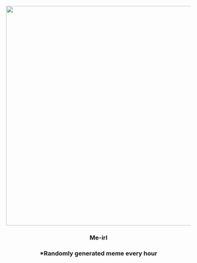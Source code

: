 <p align="center">
        <img src="https://i.redd.it/d8dgjc00fjh91.jpg" width="600" height="600">
        </p>
        <h3 align="center">Me-irl</h3>
        <h3 align="center">*Randomly generated meme every hour</h3>
    